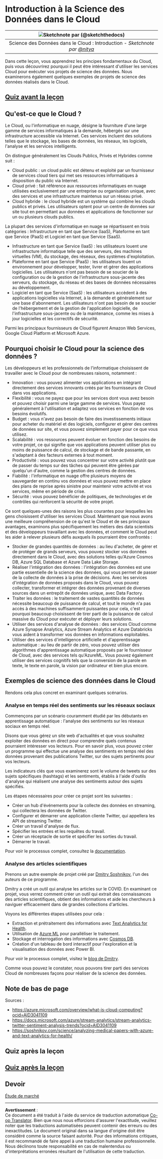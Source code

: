 <!--
CO_OP_TRANSLATOR_METADATA:
{
  "original_hash": "6a0556b17de4c8d1a9470b02247b01d4",
  "translation_date": "2025-09-04T12:54:48+00:00",
  "source_file": "5-Data-Science-In-Cloud/17-Introduction/README.md",
  "language_code": "fr"
}
-->
# Introduction à la Science des Données dans le Cloud

|![ Sketchnote par [(@sketchthedocs)](https://sketchthedocs.dev) ](../../sketchnotes/17-DataScience-Cloud.png)|
|:---:|
| Science des Données dans le Cloud : Introduction - _Sketchnote par [@nitya](https://twitter.com/nitya)_ |


Dans cette leçon, vous apprendrez les principes fondamentaux du Cloud, puis vous découvrirez pourquoi il peut être intéressant d'utiliser les services Cloud pour exécuter vos projets de science des données. Nous examinerons également quelques exemples de projets de science des données réalisés dans le Cloud. 

## [Quiz avant la leçon](https://purple-hill-04aebfb03.1.azurestaticapps.net/quiz/32)

## Qu'est-ce que le Cloud ?

Le Cloud, ou l'informatique en nuage, désigne la fourniture d'une large gamme de services informatiques à la demande, hébergés sur une infrastructure accessible via Internet. Ces services incluent des solutions telles que le stockage, les bases de données, les réseaux, les logiciels, l'analyse et les services intelligents.

On distingue généralement les Clouds Publics, Privés et Hybrides comme suit :

* Cloud public : un cloud public est détenu et exploité par un fournisseur de services cloud tiers qui met ses ressources informatiques à disposition du public via Internet.
* Cloud privé : fait référence aux ressources informatiques en nuage utilisées exclusivement par une entreprise ou organisation unique, avec des services et une infrastructure maintenus sur un réseau privé.
* Cloud hybride : le cloud hybride est un système qui combine les clouds publics et privés. Les utilisateurs optent pour un centre de données sur site tout en permettant aux données et applications de fonctionner sur un ou plusieurs clouds publics.

La plupart des services d'informatique en nuage se répartissent en trois catégories : Infrastructure en tant que Service (IaaS), Plateforme en tant que Service (PaaS) et Logiciel en tant que Service (SaaS).

* Infrastructure en tant que Service (IaaS) : les utilisateurs louent une infrastructure informatique telle que des serveurs, des machines virtuelles (VM), du stockage, des réseaux, des systèmes d'exploitation.
* Plateforme en tant que Service (PaaS) : les utilisateurs louent un environnement pour développer, tester, livrer et gérer des applications logicielles. Les utilisateurs n'ont pas besoin de se soucier de la configuration ou de la gestion de l'infrastructure sous-jacente des serveurs, du stockage, du réseau et des bases de données nécessaires au développement.
* Logiciel en tant que Service (SaaS) : les utilisateurs accèdent à des applications logicielles via Internet, à la demande et généralement sur une base d'abonnement. Les utilisateurs n'ont pas besoin de se soucier de l'hébergement et de la gestion de l'application logicielle, de l'infrastructure sous-jacente ou de la maintenance, comme les mises à jour logicielles et les correctifs de sécurité.

Parmi les principaux fournisseurs de Cloud figurent Amazon Web Services, Google Cloud Platform et Microsoft Azure.

## Pourquoi choisir le Cloud pour la science des données ?

Les développeurs et les professionnels de l'informatique choisissent de travailler avec le Cloud pour de nombreuses raisons, notamment :

* Innovation : vous pouvez alimenter vos applications en intégrant directement des services innovants créés par les fournisseurs de Cloud dans vos applications.
* Flexibilité : vous ne payez que pour les services dont vous avez besoin et pouvez choisir parmi une large gamme de services. Vous payez généralement à l'utilisation et adaptez vos services en fonction de vos besoins évolutifs.
* Budget : vous n'avez pas besoin de faire des investissements initiaux pour acheter du matériel et des logiciels, configurer et gérer des centres de données sur site, et vous pouvez simplement payer pour ce que vous utilisez.
* Scalabilité : vos ressources peuvent évoluer en fonction des besoins de votre projet, ce qui signifie que vos applications peuvent utiliser plus ou moins de puissance de calcul, de stockage et de bande passante, en s'adaptant à des facteurs externes à tout moment.
* Productivité : vous pouvez vous concentrer sur votre activité plutôt que de passer du temps sur des tâches qui peuvent être gérées par quelqu'un d'autre, comme la gestion des centres de données.
* Fiabilité : l'informatique en nuage offre plusieurs moyens de sauvegarder en continu vos données et vous pouvez mettre en place des plans de reprise après sinistre pour maintenir votre activité et vos services, même en période de crise.
* Sécurité : vous pouvez bénéficier de politiques, de technologies et de contrôles qui renforcent la sécurité de votre projet.

Ce sont quelques-unes des raisons les plus courantes pour lesquelles les gens choisissent d'utiliser les services Cloud. Maintenant que nous avons une meilleure compréhension de ce qu'est le Cloud et de ses principaux avantages, examinons plus spécifiquement les métiers des data scientists et des développeurs travaillant avec les données, et comment le Cloud peut les aider à relever plusieurs défis auxquels ils pourraient être confrontés :

* Stocker de grandes quantités de données : au lieu d'acheter, de gérer et de protéger de grands serveurs, vous pouvez stocker vos données directement dans le Cloud, avec des solutions telles qu'Azure Cosmos DB, Azure SQL Database et Azure Data Lake Storage.
* Réaliser l'intégration des données : l'intégration des données est une partie essentielle de la science des données, qui vous permet de passer de la collecte de données à la prise de décisions. Avec les services d'intégration de données proposés dans le Cloud, vous pouvez collecter, transformer et intégrer des données provenant de diverses sources dans un entrepôt de données unique, avec Data Factory.
* Traiter les données : le traitement de vastes quantités de données nécessite beaucoup de puissance de calcul, et tout le monde n'a pas accès à des machines suffisamment puissantes pour cela, c'est pourquoi beaucoup choisissent de tirer parti de la puissance de calcul massive du Cloud pour exécuter et déployer leurs solutions.
* Utiliser des services d'analyse de données : des services Cloud comme Azure Synapse Analytics, Azure Stream Analytics et Azure Databricks vous aident à transformer vos données en informations exploitables.
* Utiliser des services d'intelligence artificielle et d'apprentissage automatique : au lieu de partir de zéro, vous pouvez utiliser des algorithmes d'apprentissage automatique proposés par le fournisseur de Cloud, avec des services tels qu'AzureML. Vous pouvez également utiliser des services cognitifs tels que la conversion de la parole en texte, le texte en parole, la vision par ordinateur et bien plus encore.

## Exemples de science des données dans le Cloud

Rendons cela plus concret en examinant quelques scénarios.

### Analyse en temps réel des sentiments sur les réseaux sociaux
Commençons par un scénario couramment étudié par les débutants en apprentissage automatique : l'analyse des sentiments sur les réseaux sociaux en temps réel.

Disons que vous gérez un site web d'actualités et que vous souhaitez exploiter des données en direct pour comprendre quels contenus pourraient intéresser vos lecteurs. Pour en savoir plus, vous pouvez créer un programme qui effectue une analyse des sentiments en temps réel des données provenant des publications Twitter, sur des sujets pertinents pour vos lecteurs.

Les indicateurs clés que vous examinerez sont le volume de tweets sur des sujets spécifiques (hashtags) et les sentiments, établis à l'aide d'outils d'analyse qui réalisent une analyse des sentiments autour des sujets spécifiés.

Les étapes nécessaires pour créer ce projet sont les suivantes :

* Créer un hub d'événements pour la collecte des données en streaming, qui collectera les données de Twitter.
* Configurer et démarrer une application cliente Twitter, qui appellera les API de streaming Twitter.
* Créer un travail d'analyse de flux.
* Spécifier les entrées et les requêtes du travail.
* Créer un réceptacle de sortie et spécifier les sorties du travail.
* Démarrer le travail.

Pour voir le processus complet, consultez la [documentation](https://docs.microsoft.com/azure/stream-analytics/stream-analytics-twitter-sentiment-analysis-trends?WT.mc_id=academic-77958-bethanycheum&ocid=AID30411099).

### Analyse des articles scientifiques
Prenons un autre exemple de projet créé par [Dmitry Soshnikov](http://soshnikov.com), l'un des auteurs de ce programme.

Dmitry a créé un outil qui analyse les articles sur le COVID. En examinant ce projet, vous verrez comment créer un outil qui extrait des connaissances des articles scientifiques, obtient des informations et aide les chercheurs à naviguer efficacement dans de grandes collections d'articles.

Voyons les différentes étapes utilisées pour cela :
* Extraction et prétraitement des informations avec [Text Analytics for Health](https://docs.microsoft.com/azure/cognitive-services/text-analytics/how-tos/text-analytics-for-health?WT.mc_id=academic-77958-bethanycheum&ocid=AID3041109).
* Utilisation de [Azure ML](https://azure.microsoft.com/services/machine-learning?WT.mc_id=academic-77958-bethanycheum&ocid=AID3041109) pour paralléliser le traitement.
* Stockage et interrogation des informations avec [Cosmos DB](https://azure.microsoft.com/services/cosmos-db?WT.mc_id=academic-77958-bethanycheum&ocid=AID3041109).
* Création d'un tableau de bord interactif pour l'exploration et la visualisation des données avec Power BI.

Pour voir le processus complet, visitez le [blog de Dmitry](https://soshnikov.com/science/analyzing-medical-papers-with-azure-and-text-analytics-for-health/).

Comme vous pouvez le constater, nous pouvons tirer parti des services Cloud de nombreuses façons pour réaliser de la science des données.

## Note de bas de page

Sources :
* https://azure.microsoft.com/overview/what-is-cloud-computing?ocid=AID3041109  
* https://docs.microsoft.com/azure/stream-analytics/stream-analytics-twitter-sentiment-analysis-trends?ocid=AID3041109  
* https://soshnikov.com/science/analyzing-medical-papers-with-azure-and-text-analytics-for-health/  

## Quiz après la leçon

## [Quiz après la leçon](https://ff-quizzes.netlify.app/en/ds/)

## Devoir

[Étude de marché](assignment.md)

---

**Avertissement** :  
Ce document a été traduit à l'aide du service de traduction automatique [Co-op Translator](https://github.com/Azure/co-op-translator). Bien que nous nous efforcions d'assurer l'exactitude, veuillez noter que les traductions automatisées peuvent contenir des erreurs ou des inexactitudes. Le document original dans sa langue d'origine doit être considéré comme la source faisant autorité. Pour des informations critiques, il est recommandé de faire appel à une traduction humaine professionnelle. Nous déclinons toute responsabilité en cas de malentendus ou d'interprétations erronées résultant de l'utilisation de cette traduction.